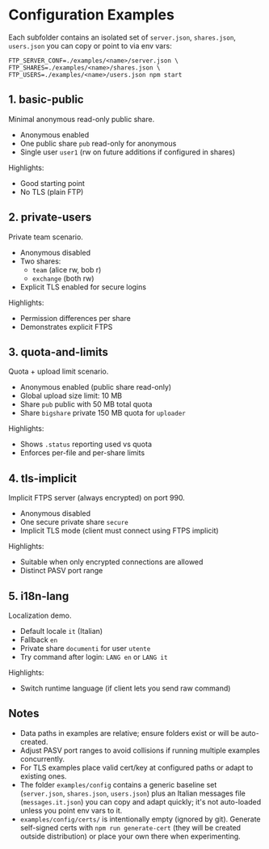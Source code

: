 # Configuration Examples

Each subfolder contains an isolated set of `server.json`, `shares.json`, `users.json` you can copy or point to via env vars:

```
FTP_SERVER_CONF=./examples/<name>/server.json \
FTP_SHARES=./examples/<name>/shares.json \
FTP_USERS=./examples/<name>/users.json npm start
```

## 1. basic-public
Minimal anonymous read-only public share.
- Anonymous enabled
- One public share `pub` read-only for anonymous
- Single user `user1` (rw on future additions if configured in shares)

Highlights:
- Good starting point
- No TLS (plain FTP)

## 2. private-users
Private team scenario.
- Anonymous disabled
- Two shares:
  - `team` (alice rw, bob r)
  - `exchange` (both rw)
- Explicit TLS enabled for secure logins

Highlights:
- Permission differences per share
- Demonstrates explicit FTPS

## 3. quota-and-limits
Quota + upload limit scenario.
- Anonymous enabled (public share read-only)
- Global upload size limit: 10 MB
- Share `pub` public with 50 MB total quota
- Share `bigshare` private 150 MB quota for `uploader`

Highlights:
- Shows `.status` reporting used vs quota
- Enforces per-file and per-share limits

## 4. tls-implicit
Implicit FTPS server (always encrypted) on port 990.
- Anonymous disabled
- One secure private share `secure`
- Implicit TLS mode (client must connect using FTPS implicit)

Highlights:
- Suitable when only encrypted connections are allowed
- Distinct PASV port range

## 5. i18n-lang
Localization demo.
- Default locale `it` (Italian)
- Fallback `en`
- Private share `documenti` for user `utente`
- Try command after login: `LANG en` or `LANG it`

Highlights:
- Switch runtime language (if client lets you send raw command)

## Notes
- Data paths in examples are relative; ensure folders exist or will be auto-created.
- Adjust PASV port ranges to avoid collisions if running multiple examples concurrently.
- For TLS examples place valid cert/key at configured paths or adapt to existing ones.
 - The folder `examples/config` contains a generic baseline set (`server.json`, `shares.json`, `users.json`) plus an Italian messages file (`messages.it.json`) you can copy and adapt quickly; it's not auto-loaded unless you point env vars to it.
 - `examples/config/certs/` is intentionally empty (ignored by git). Generate self-signed certs with `npm run generate-cert` (they will be created outside distribution) or place your own there when experimenting.
